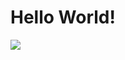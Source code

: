 <html>
<head><title><Hello Github></title></head>

<body>
<h1>Hello World!</h1>
<img src="https://timgsa.baidu.com/timg?image&quality=80&size=b9999_10000&sec=1531329325150&di=a07cb973f641d1dca560c346d4db0039&imgtype=0&src=http%3A%2F%2Fimgmini.dfshurufa.com%2Fmobile%2F20160310162540_a46e516a4febc90df164fadfbf02a161_5.jpeg"/>
</body>
</html>
